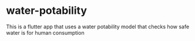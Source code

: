 # water-potability
This is a flutter app that uses a water potability model that checks how safe water is for human consumption
